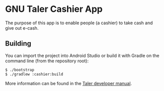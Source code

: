 # GNU Taler Cashier App

The purpose of this app is to enable people (a cashier) to take cash and give out e-cash.

## Building

You can import the project into Android Studio
or build it with Gradle on the command line (from the repository root):

    $ ./bootstrap
    $ ./gradlew :cashier:build

More information can be found in the
[Taler developer manual](https://docs.taler.net/developers-manual.html#build-apps-from-source).
